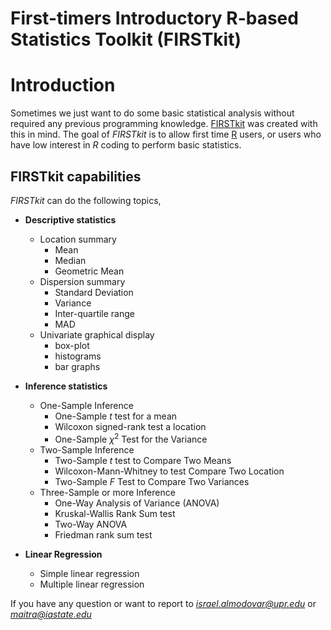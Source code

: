 # First-timers Introductory R-based Statistics Toolkit (FIRSTkit)



# Introduction 

Sometimes we just want to do some basic statistical analysis without required any previous programming knowledge. [FIRSTkit](https://github.com/ialmodovar/FIRSTkit) was created with this in mind. The goal of *FIRSTkit* is to allow first time [R](https://www.r-project.org/) users, or users who have low interest in *R*  coding to perform basic statistics.

## FIRSTkit capabilities

*FIRSTkit* can do the following topics,

* **Descriptive statistics**

  + Location summary 
    + Mean 
    + Median 
    + Geometric Mean
  + Dispersion summary 
    + Standard Deviation
    + Variance 
    + Inter-quartile range
    + MAD
  + Univariate graphical display 
    + box-plot 
    + histograms
    + bar graphs

* **Inference statistics**

  + One-Sample Inference 
    + One-Sample *t* test for a mean
    + Wilcoxon signed-rank test a location
    + One-Sample $\chi^2$ Test for the Variance 
  + Two-Sample Inference
    + Two-Sample *t* test to Compare Two Means
    + Wilcoxon-Mann-Whitney to test Compare Two Location 
    + Two-Sample *F* Test to Compare Two Variances
  + Three-Sample or more Inference
    + One-Way Analysis of Variance (ANOVA)
    + Kruskal-Wallis Rank Sum test
    + Two-Way ANOVA
    + Friedman rank sum test

* **Linear Regression**

  + Simple linear regression
  + Multiple linear regression

If you have any question or want to report to *israel.almodovar@upr.edu* or *maitra@iastate.edu*

